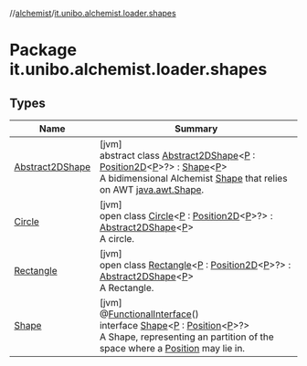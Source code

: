 //[alchemist](../../index.md)/[it.unibo.alchemist.loader.shapes](index.md)

# Package it.unibo.alchemist.loader.shapes

## Types

| Name | Summary |
|---|---|
| [Abstract2DShape](-abstract2-d-shape/index.md) | [jvm]<br>abstract class [Abstract2DShape](-abstract2-d-shape/index.md)<[P](-abstract2-d-shape/index.md) : [Position2D](../it.unibo.alchemist.model.interfaces/-position2-d/index.md)<[P](../it.unibo.alchemist.loader.deployments/-circle/index.md)>?> : [Shape](-shape/index.md)<[P](../it.unibo.alchemist.loader.deployments/-circle/index.md)> <br>A bidimensional Alchemist [Shape](-shape/index.md) that relies on AWT [java.awt.Shape](https://docs.oracle.com/javase/8/docs/api/java/awt/Shape.html). |
| [Circle](-circle/index.md) | [jvm]<br>open class [Circle](-circle/index.md)<[P](-circle/index.md) : [Position2D](../it.unibo.alchemist.model.interfaces/-position2-d/index.md)<[P](../it.unibo.alchemist.loader.deployments/-circle/index.md)>?> : [Abstract2DShape](-abstract2-d-shape/index.md)<[P](../it.unibo.alchemist.loader.deployments/-circle/index.md)> <br>A circle. |
| [Rectangle](-rectangle/index.md) | [jvm]<br>open class [Rectangle](-rectangle/index.md)<[P](-rectangle/index.md) : [Position2D](../it.unibo.alchemist.model.interfaces/-position2-d/index.md)<[P](../it.unibo.alchemist.loader.deployments/-circle/index.md)>?> : [Abstract2DShape](-abstract2-d-shape/index.md)<[P](../it.unibo.alchemist.loader.deployments/-circle/index.md)> <br>A Rectangle. |
| [Shape](-shape/index.md) | [jvm]<br>@[FunctionalInterface](https://docs.oracle.com/javase/8/docs/api/java/lang/FunctionalInterface.html)()<br>interface [Shape](-shape/index.md)<[P](-shape/index.md) : [Position](../it.unibo.alchemist.model.interfaces/-position/index.md)<[P](../it.unibo.alchemist.loader.deployments/-circle/index.md)>?><br>A Shape, representing an partition of the space where a [Position](../it.unibo.alchemist.model.interfaces/-position/index.md) may lie in. |
